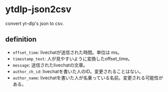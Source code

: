 # ytdlp-json2csv
convert yt-dlp's json to csv.


## definition
- `offset_time`: livechatが送信された時間。単位は ms。
- `timestamp_text`: 人が見やすいように変換したoffset_time。
- `message`: 送信されたlivechatの文章。
- `author_ch_id`: livechatを書いた人のID。変更されることはない。
- `author_name`: livechatを書いた人が名乗っている名前。変更される可能性がある。
  
